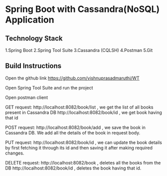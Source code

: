 # Spring Boot with Cassandra(NoSQL) Application

## Technology Stack

1.Spring Boot
2.Spring Tool Suite
3.Cassandra (CQLSH)
4.Postman
5.Git

## Build Instructions
  Open the github link https://github.com/vishnuprasadmaruthi/WT
  
  Open Spring Tool Suite and run the project
  
  Open postman client

  GET request:
  http://localhost:8082/book/list , we get the list of all books present in Cassandra DB
  http://localhost:8082/book/id , we get book having that id
  
  POST request:
  http://localhost:8082/book/add , we save the book in Cassandra DB. We add all the details of the book in request body.
  
  PUT request:
  http://localhost:8082/book/id , we can update the book details by first fetching it through its id and then saving it after making         required changes.
  
  DELETE request:
  http://localhost:8082/book , deletes all the books from the DB
  http://localhost:8082/book/id , deletes the book having that id.
  
  
  
  
